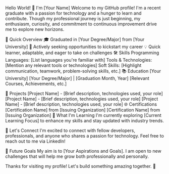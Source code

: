 Hello World! 👋
I'm [Your Name]
Welcome to my GitHub profile! I'm a recent graduate with a passion for technology and a hunger to learn and contribute. Though my professional journey is just beginning, my enthusiasm, curiosity, and commitment to continuous improvement drive me to explore new horizons.

🚀 Quick Overview
🎓 Graduated in [Your Degree/Major] from [Your University]
🌱 Actively seeking opportunities to kickstart my career
💡 Quick learner, adaptable, and eager to take on challenges
🛠️ Skills
Programming Languages: [List languages you're familiar with]
Tools & Technologies: [Mention any relevant tools or technologies]
Soft Skills: [Highlight communication, teamwork, problem-solving skills, etc.]
📚 Education
[Your University]
[Your Degree/Major] | [Graduation Month, Year]
[Relevant Courses, Achievements, etc.]

💼 Projects
[Project Name] - [Brief description, technologies used, your role]
[Project Name] - [Brief description, technologies used, your role]
[Project Name] - [Brief description, technologies used, your role]
🌐 Certifications
[Certification Name] from [Issuing Organization]
[Certification Name] from [Issuing Organization]
🌱 What I'm Learning
I'm currently exploring [Current Learning Focus] to enhance my skills and stay updated with industry trends.

🤝 Let's Connect
I'm excited to connect with fellow developers, professionals, and anyone who shares a passion for technology. Feel free to reach out to me via LinkedIn!

🎯 Future Goals
My aim is to [Your Aspirations and Goals]. I am open to new challenges that will help me grow both professionally and personally.

Thanks for visiting my profile! Let's build something amazing together. 🚀






